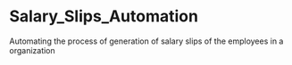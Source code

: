 # Salary_Slips_Automation
Automating the process of generation of salary slips of the employees in a organization
